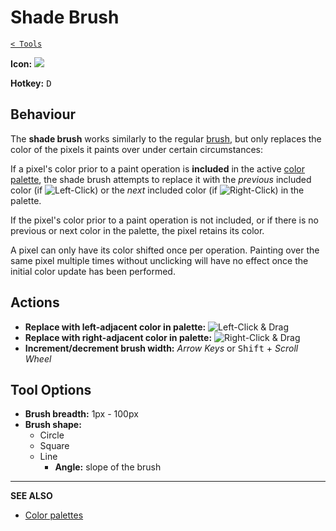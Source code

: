 # Shade Brush

[`< Tools`](./tools.md)

**Icon:** ![](https://raw.githubusercontent.com/stipple-effect/stipple-effect/master/res/icons/shade_brush.png)

**Hotkey:** <kbd>D</kbd>

## Behaviour

The **shade brush** works similarly to the regular [brush](./brush.md), but only replaces the color of the pixels it paints over under certain circumstances:

If a pixel's color prior to a paint operation is **included** in the active [color palette](./palette.md), the shade brush attempts to replace it with the *previous* included color (if ![](./assets/ui/left-click.png "Left-Click")) or the *next* included color (if ![](./assets/ui/right-click.png "Right-Click")) in the palette.

If the pixel's color prior to a paint operation is not included, or if there is no previous or next color in the palette, the pixel retains its color.

A pixel can only have its color shifted once per operation. Painting over the same pixel multiple times without unclicking will have no effect once the initial color update has been performed.

## Actions

* **Replace with left-adjacent color in palette:** ![Left-Click & Drag](./assets/ui/left-click-drag.gif "Left-Click & Drag")
* **Replace with right-adjacent color in palette:** ![Right-Click & Drag](./assets/ui/right-click-drag.gif "Right-Click & Drag")
* **Increment/decrement brush width:** *Arrow Keys* or <kbd>Shift</kbd> + *Scroll Wheel*

## Tool Options

* **Brush breadth:** 1px - 100px
* **Brush shape:**
  * Circle
  * Square
  * Line
    * **Angle:** slope of the brush

---

**SEE ALSO**

* [Color palettes](./palette.md)
